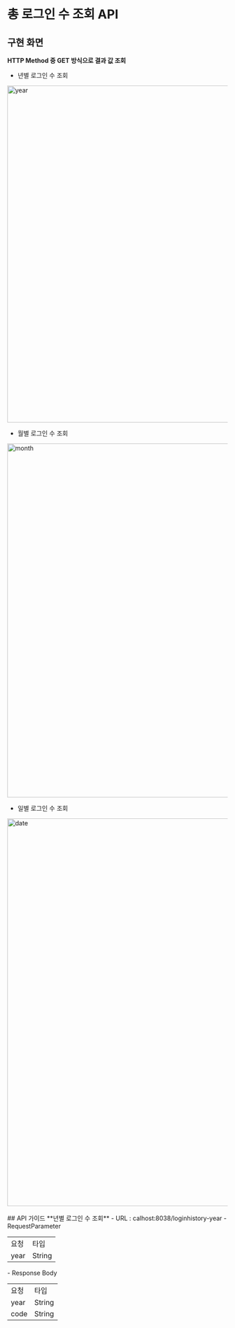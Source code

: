 # 총 로그인 수 조회 API

## 구현 화면    
**HTTP Method 중 GET 방식으로 결과 값 조회**
  - 년별 로그인 수 조회    
  <img width="770" alt="year" src="https://github.com/vihiolet/springProject/assets/108925254/5d480169-8caf-4fcf-b7d8-477e678267ee">    

  - 월별 로그인 수 조회    
  <img width="809" alt="month" src="https://github.com/vihiolet/springProject/assets/108925254/d7f2e4ae-2e85-4d49-98eb-53df33f13f88">    

  - 일별 로그인 수 조회    
  <img width="886" alt="date" src="https://github.com/vihiolet/springProject/assets/108925254/3967fa90-c219-4b28-9a79-d3bb8c6ac1db">
<br><br>
## API 가이드
**년별 로그인 수 조회**
- URL : calhost:8038/loginhistory-year
- RequestParameter
  <table>
    <tr>
      <td>요청</td>
      <td>타입</td>
    </tr>
    <tr>
      <td>year</td>
      <td>String</td>
    </tr>
  </table>    
- Response Body
  <table>
    <tr>
      <td>요청</td>
      <td>타입</td>
    </tr>
    <tr>
      <td>year</td>
      <td>String</td>
    </tr>
    <tr>
      <td>code</td>
      <td>String</td>
    </tr>
  </table>   
